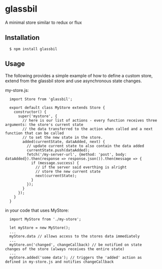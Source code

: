 # glassbil

A minimal store similar to redux or flux

Installation
------------

```
  $ npm install glassbil
```

Usage
-----

The following provides a simple example of how to define a custom store, extend from the glassbil store and use asynchronous state changes.

my-store.js:
```
  import Store from 'glassbil';
  
  export default class MyStore extends Store {
    constructor() {
      super('mystore', {
        // here is our list of actions - every function receives three arguments: the store's current state
        // the data transferred to the action when called and a next function that can be called 
        // to set the new state in the store.
        added(currentState, dataAdded, next) {
          // update current state to also contain the data added
          currentState.push(dataAdded);
          fetch('/my-server-url', {method: 'post', body: dataAdded}).then(response => response.json()).then(message => {
            if (message.success) {
              // if the server said everthing is alright
              // store the new current state
              next(currentState);
            }
          });
        }
      });
    }
  }
```

in your code that uses MyStore:
```
  import MyStore from './my-store';
  
  let myStore = new MyStore();
  ...
  myStore.data // allows access to the stores data immediately
  ...
  myStore.on('changed', changeCallback) // be notified on state changes of the store (always receives the entire state)
  ...
  myStore.added('some data'); // triggers the 'added' action as defined in my-store.js and notifies changeCallback
```


